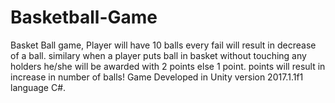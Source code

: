 # Basketball-Game
Basket Ball game, Player will have 10 balls every fail will result in decrease of a ball. similary when a player puts ball in basket without touching any holders he/she will be awarded with 2 points else 1 point.
points will result in increase in number of balls!
Game Developed in Unity version 2017.1.1f1 language C#.
